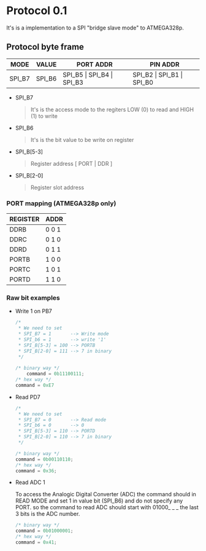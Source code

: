# Protocol 0.1

It's is a implementation to a SPI "bridge slave mode" to ATMEGA328p.

## Protocol byte frame

|MODE|VALUE   |PORT ADDR                   |PIN ADDR                   |
|----|--------|----------------------------|---------------------------|
|SPI_B7|SPI_B6| SPI_B5 \| SPI_B4 \| SPI_B3 | SPI_B2 \| SPI_B1 \| SPI_B0|

* SPI_B7
    > It's is the access mode to the regiters LOW (0) to read and HIGH (1) to write
* SPI_B6
    > It's is the bit value to be write on register
* SPI_B[5-3]
    > Register address [ PORT | DDR ]
* SPI_B[2-0]
    > Register slot address

### PORT mapping (ATMEGA328p only)

|REGISTER | ADDR|
|-----|-----|
|DDRB |0 0 1|
|DDRC |0 1 0|
|DDRD |0 1 1|
|PORTB|1 0 0|
|PORTC|1 0 1|
|PORTD|1 1 0|

### Raw bit examples

* Write 1 on PB7

    ```c
    /*
     * We need to set
     * SPI_B7 = 1       --> Write mode
     * SPI_b6 = 1       --> write '1'
     * SPI_B[5-3] = 100 --> PORTB
     * SPI_B[2-0] = 111 --> 7 in binary
     */
     
    /* binary way */
    	command = 0b11100111;
    /* hex way */
    command = 0xE7
    ```
* Read PD7

    ```c
    /*
     * We need to set
     * SPI_B7 = 0       --> Read mode
     * SPI_b6 = 0       --> 0
     * SPI_B[5-3] = 110 --> PORTD
     * SPI_B[2-0] = 110 --> 7 in binary
     */
    
    /* binary way */
    command = 0b00110110;
    /* hex way */
    command = 0x36;
    ```

 * Read ADC 1

 	To access the Analogic Digital Converter (ADC) the command should in READ MODE and set 1 in value bit (SPI_B6) and do not specify any PORT. so the command to read ADC should start with 01000_ _ _ the last 3 bits is the ADC number.

    ```c
    /* binary way */
    command = 0b01000001;
    /* hex way */
    command = 0x41;
    ```

